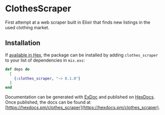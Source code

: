 # ClothesScraper

First attempt at a web scraper built in Elixir that finds new listings in the used clothing market.

## Installation

If [available in Hex](https://hex.pm/docs/publish), the package can be installed
by adding `clothes_scraper` to your list of dependencies in `mix.exs`:

```elixir
def deps do
  [
    {:clothes_scraper, "~> 0.1.0"}
  ]
end
```

Documentation can be generated with [ExDoc](https://github.com/elixir-lang/ex_doc)
and published on [HexDocs](https://hexdocs.pm). Once published, the docs can
be found at [https://hexdocs.pm/clothes_scraper](https://hexdocs.pm/clothes_scraper).
